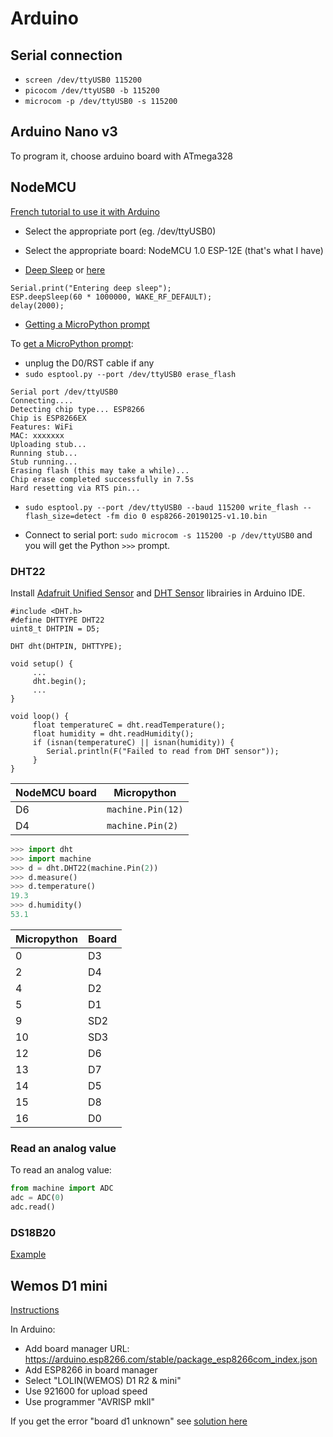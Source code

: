 # Arduino

## Serial connection

- `screen /dev/ttyUSB0 115200`
- `picocom /dev/ttyUSB0 -b 115200`
- `microcom -p /dev/ttyUSB0 -s 115200`


## Arduino Nano v3

To program it, choose arduino board with ATmega328

## NodeMCU

[French tutorial to use it with Arduino](https://www.fais-le-toi-meme.fr/fr/electronique/tutoriel/programmes-arduino-executes-sur-esp8266-arduino-ide)

- Select the appropriate port (eg. /dev/ttyUSB0)
- Select the appropriate board: NodeMCU 1.0 ESP-12E (that's what I have)

- [Deep Sleep](https://www.losant.com/blog/making-the-esp8266-low-powered-with-deep-sleep) or [here](http://www.jerome-bernard.com/blog/2015/10/04/wifi-temperature-sensor-with-nodemcu-esp8266/)

```
Serial.print("Entering deep sleep");
ESP.deepSleep(60 * 1000000, WAKE_RF_DEFAULT);
delay(2000);
```


- [Getting a MicroPython prompt](https://docs.micropython.org/en/latest/esp8266/tutorial/repl.html)

To [get a MicroPython prompt](https://docs.micropython.org/en/latest/esp8266/tutorial/repl.html):

- unplug the D0/RST cable if any
- `sudo esptool.py --port /dev/ttyUSB0 erase_flash`

```
Serial port /dev/ttyUSB0
Connecting....
Detecting chip type... ESP8266
Chip is ESP8266EX
Features: WiFi
MAC: xxxxxxx
Uploading stub...
Running stub...
Stub running...
Erasing flash (this may take a while)...
Chip erase completed successfully in 7.5s
Hard resetting via RTS pin...
```

- `sudo esptool.py --port /dev/ttyUSB0 --baud 115200 write_flash --flash_size=detect -fm dio 0 esp8266-20190125-v1.10.bin`

- Connect to serial port: `sudo microcom -s 115200 -p /dev/ttyUSB0` and you will get the Python `>>>` prompt.



### DHT22

Install [Adafruit Unified Sensor](https://github.com/adafruit/Adafruit_Sensor) and [DHT Sensor](https://github.com/adafruit/DHT-sensor-library) librairies in Arduino IDE.

```
#include <DHT.h>
#define DHTTYPE DHT22
uint8_t DHTPIN = D5;

DHT dht(DHTPIN, DHTTYPE);

void setup() {
     ...
     dht.begin();
     ...
}

void loop() {
     float temperatureC = dht.readTemperature();
     float humidity = dht.readHumidity();
     if (isnan(temperatureC) || isnan(humidity)) {
     	Serial.println(F("Failed to read from DHT sensor"));
     }
}
```

| NodeMCU board | Micropython |
| ------------- | ----------- |
| D6 | `machine.Pin(12)` |
| D4 | `machine.Pin(2)` |

```python
>>> import dht
>>> import machine
>>> d = dht.DHT22(machine.Pin(2))
>>> d.measure()
>>> d.temperature()
19.3
>>> d.humidity()
53.1
```

Micropython | Board
----------- | ------
0|D3
2|D4 
4|D2
5|D1
9|SD2
10|SD3
12|D6
13|D7
14|D5
15|D8
16|D0


### Read an analog value

To read an analog value:

```python
from machine import ADC
adc = ADC(0)
adc.read()
```

### DS18B20


[Example](http://www.jerome-bernard.com/blog/2015/10/04/wifi-temperature-sensor-with-nodemcu-esp8266/)

## Wemos D1 mini

[Instructions](https://www.instructables.com/id/Programming-the-WeMos-Using-Arduino-SoftwareIDE/)

In Arduino:

- Add board manager URL: https://arduino.esp8266.com/stable/package_esp8266com_index.json
- Add ESP8266 in board manager
- Select "LOLIN(WEMOS) D1 R2 & mini"
- Use 921600 for upload speed
- Use programmer "AVRISP mkll"


If you get the error "board d1 unknown" see [solution here](https://arduino-esp8266.readthedocs.io/en/latest/faq/a04-board-generic-is-unknown.html)